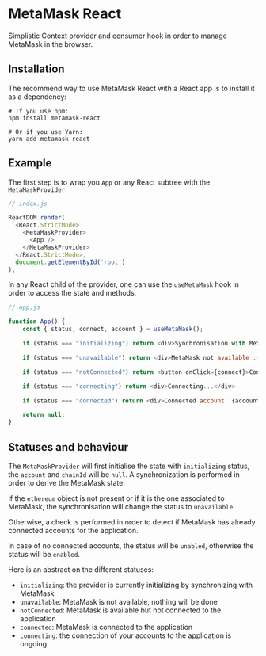 # MetaMask React

Simplistic Context provider and consumer hook in order to manage MetaMask in the browser.

## Installation

The recommend way to use MetaMask React with a React app is to install it as a dependency:
```shell
# If you use npm:
npm install metamask-react

# Or if you use Yarn:
yarn add metamask-react
```

## Example

The first step is to wrap you `App` or any React subtree with the `MetaMaskProvider`
```javascript
// index.js

ReactDOM.render(
  <React.StrictMode>
    <MetaMaskProvider>
      <App />
    </MetaMaskProvider>
  </React.StrictMode>,
  document.getElementById('root')
);
```

In any React child of the provider, one can use the `useMetaMask` hook in order to access the state and methods.
```javascript
// app.js

function App() {
    const { status, connect, account } = useMetaMask();

    if (status === "initializing") return <div>Synchronisation with MetaMask ongoing...</div>

    if (status === "unavailable") return <div>MetaMask not available :(</div>

    if (status === "notConnected") return <button onClick={connect}>Connect to MetaMask</button>

    if (status === "connecting") return <div>Connecting...</div>

    if (status === "connected") return <div>Connected account: {account}</div>

    return null;
}
```

## Statuses and behaviour

The `MetaMaskProvider` will first initialise the state with `initializing` status, the `account` and `chainId` will be `null`. A synchronization is performed in order to derive the MetaMask state.

If the `ethereum` object is not present or if it is the one associated to MetaMask, the synchronisation will change the status to `unavailable`.

Otherwise, a check is performed in order to detect if MetaMask has already connected accounts for the application.

In case of no connected accounts, the status will be `unabled`, otherwise the status will be `enabled`.

Here is an abstract on the different statuses:
- `initializing`: the provider is currently initializing by synchronizing with MetaMask
- `unavailable`: MetaMask is not available, nothing will be done
- `notConnected`: MetaMask is available but not connected to the application
- `connected`: MetaMask is connected to the application
- `connecting`: the connection of your accounts to the application is ongoing

